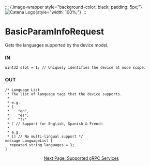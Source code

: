 ::: {.image-wrapper style="background-color: black; padding: 5px;"}
![Catena Logo](../images/Catena%20Logo_PMS2191%20&%20White.png){style="width: 100%;"}
:::

# BasicParamInfoRequest
Gets the languages supported by the device model.

### IN
```
uint32 slot = 1; // Uniquely identifies the device at node scope.
```

### OUT
```
/* Language List
 * The list of language tags that the device supports.
 *
 * e.g.
 * [
 *    "en",
 *    "es",
 *    "fr"
 * ] // Support for English, Spanish & French
 *
 * e.g.
 * [] // No multi-lingual support */
message LanguageList {
  repeated string languages = 1;
}
```

<div style="text-align: center">

[Next Page: Supported gRPC Services](../gRPC.html)

</div>